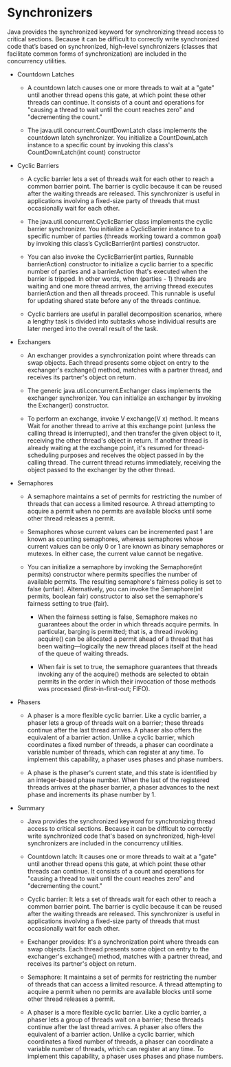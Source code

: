 # Synchronizers

Java provides the synchronized keyword for synchronizing thread access to critical
sections. Because it can be difficult to correctly write synchronized code that’s based on
synchronized, high-level synchronizers (classes that facilitate common forms of
synchronization) are included in the concurrency utilities.

* Countdown Latches
    * A countdown latch causes one or more threads to wait at a "gate" until another thread
      opens this gate, at which point these other threads can continue. It consists of a count and
      operations for "causing a thread to wait until the count reaches zero" and "decrementing
      the count."

    * The java.util.concurrent.CountDownLatch class implements the countdown latch synchronizer.
      You initialize a CountDownLatch instance to a specific count by invoking this class's
      CountDownLatch(int count) constructor

* Cyclic Barriers
    * A cyclic barrier lets a set of threads wait for each other to reach a common barrier point.
      The barrier is cyclic because it can be reused after the waiting threads are released. This
      synchronizer is useful in applications involving a fixed-size party of threads that must
      occasionally wait for each other.

    * The java.util.concurrent.CyclicBarrier class implements the cyclic barrier synchronizer.
      You initialize a CyclicBarrier instance to a specific number of parties (threads working toward
      a common goal) by invoking this class’s CyclicBarrier(int parties) constructor.

    * You can also invoke the CyclicBarrier(int parties, Runnable barrierAction) constructor to initialize
      a cyclic barrier to a specific number of parties and a barrierAction that's executed when the barrier
      is tripped. In other words, when (parties - 1) threads are waiting and one more thread arrives,
      the arriving thread executes barrierAction and then all threads proceed. This runnable is useful
      for updating shared state before any of the threads continue.

    * Cyclic barriers are useful in parallel decomposition scenarios, where a lengthy task is
      divided into subtasks whose individual results are later merged into the overall result of
      the task.

* Exchangers
    * An exchanger provides a synchronization point where threads can swap objects. Each
      thread presents some object on entry to the exchanger's exchange() method, matches
      with a partner thread, and receives its partner's object on return.

    * The generic java.util.concurrent.Exchanger<V> class implements the exchanger
      synchronizer. You can initialize an exchanger by invoking the Exchanger() constructor.

    * To perform an exchange, invoke V exchange(V x) method. It means Wait for another thread to arrive at this
      exchange point (unless the calling thread is interrupted), and then transfer the given object to it,
      receiving the other thread's object in return. If another thread is already waiting at the exchange point,
      it's resumed for thread-scheduling purposes and receives the object passed in by the calling thread.
      The current thread returns immediately, receiving the object passed to the exchanger by the other thread.

* Semaphores
    * A semaphore maintains a set of permits for restricting the number of threads that can
      access a limited resource. A thread attempting to acquire a permit when no permits are
      available blocks until some other thread releases a permit.

    * Semaphores whose current values can be incremented past 1 are known as counting semaphores,
      whereas semaphores whose current values can be only 0 or 1 are known as binary semaphores or mutexes.
      In either case, the current value cannot be negative.

    * You can initialize a semaphore by invoking the Semaphore(int permits) constructor where permits specifies
      the number of available permits. The resulting semaphore's fairness policy is set to false (unfair).
      Alternatively, you can invoke the Semaphore(int permits, boolean fair) constructor to also set the semaphore's
      fairness setting to true (fair).

      * When the fairness setting is false, Semaphore makes no guarantees about the order in which threads acquire permits.
        In particular, barging is permitted; that is, a thread invoking acquire() can be allocated a permit ahead of
        a thread that has been waiting—logically the new thread places itself at the head of the queue of waiting threads.

      * When fair is set to true, the semaphore guarantees that threads invoking any of the acquire() methods are selected
        to obtain permits in the order in which their invocation of those methods was processed (first-in-first-out; FIFO).

* Phasers
    * A phaser is a more flexible cyclic barrier. Like a cyclic barrier, a phaser lets a group of threads wait on a barrier;
      these threads continue after the last thread arrives. A phaser also offers the equivalent of a barrier action.
      Unlike a cyclic barrier, which coordinates a fixed number of threads, a phaser can coordinate a variable number of threads,
      which can register at any time. To implement this capability, a phaser uses phases and phase numbers.

    * A phase is the phaser's current state, and this state is identified by an integer-based phase number.
      When the last of the registered threads arrives at the phaser barrier, a phaser advances to the next phase and
      increments its phase number by 1.

* Summary
    * Java provides the synchronized keyword for synchronizing thread access to critical
      sections. Because it can be difficult to correctly write synchronized code that's based on
      synchronized, high-level synchronizers are included in the concurrency utilities.

    * Countdown latch: It causes one or more threads to wait at a "gate" until another
      thread opens this gate, at which point these other threads can continue. It consists of a
      count and operations for "causing a thread to wait until the count reaches zero" and
      "decrementing the count."

    * Cyclic barrier: It lets a set of threads wait for each other to reach a common barrier
      point. The barrier is cyclic because it can be reused after the waiting threads are released.
      This synchronizer is useful in applications involving a fixed-size party of threads that
      must occasionally wait for each other.

    * Exchanger provides: It's a synchronization point where threads can swap objects.
      Each thread presents some object on entry to the exchanger's exchange() method,
      matches with a partner thread, and receives its partner's object on return.

    * Semaphore: It maintains a set of permits for restricting the number of threads that
      can access a limited resource. A thread attempting to acquire a permit when no permits
      are available blocks until some other thread releases a permit.

    * A phaser is a more flexible cyclic barrier. Like a cyclic barrier, a phaser lets a group of
      threads wait on a barrier; these threads continue after the last thread arrives. A phaser also
      offers the equivalent of a barrier action. Unlike a cyclic barrier, which coordinates a fixed
      number of threads, a phaser can coordinate a variable number of threads, which can register
      at any time. To implement this capability, a phaser uses phases and phase numbers.
